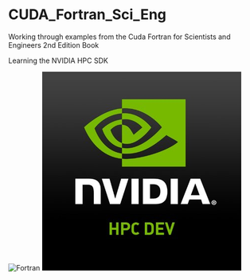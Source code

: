 # CUDA_Fortran_Sci_Eng
Working through examples from the Cuda Fortran for Scientists and Engineers 2nd Edition Book

Learning the NVIDIA HPC SDK

![Fortran](https://a11ybadges.com/badge?logo=fortran) ![alt text](https://github.com/ssoehdata/CUDA_Fortran_Sci_Eng/blob/main/nvidia_hpc_dev.jpg)

